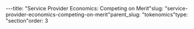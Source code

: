 ---title: "Service Provider Economics: Competing on Merit"slug: "service-provider-economics-competing-on-merit"parent_slug: "tokenomics"type: "section"order: 3